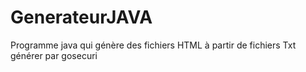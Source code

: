 # GenerateurJAVA
Programme java qui génère des fichiers HTML à partir de fichiers Txt générer par gosecuri 
